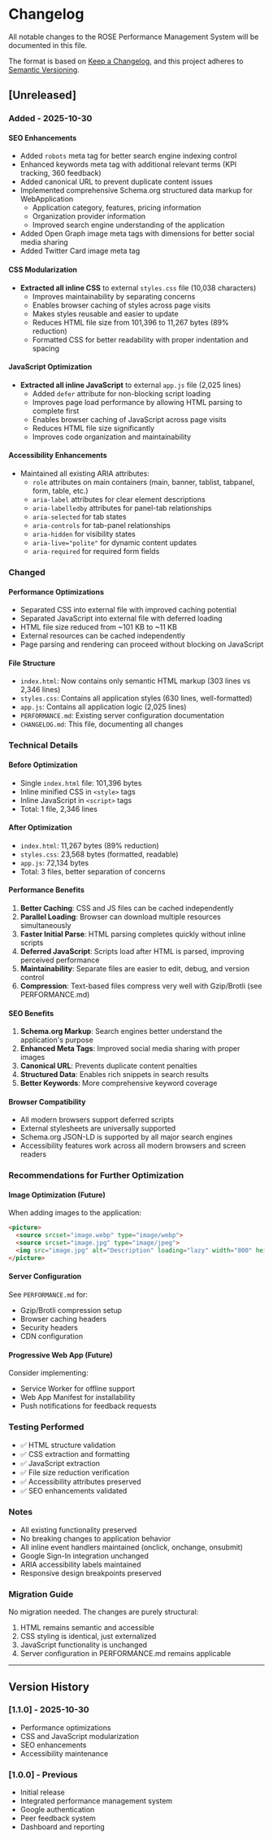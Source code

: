 # Changelog

All notable changes to the ROSE Performance Management System will be documented in this file.

The format is based on [Keep a Changelog](https://keepachangelog.com/en/1.0.0/),
and this project adheres to [Semantic Versioning](https://semver.org/spec/v2.0.0.html).

## [Unreleased]

### Added - 2025-10-30

#### SEO Enhancements
- Added `robots` meta tag for better search engine indexing control
- Enhanced keywords meta tag with additional relevant terms (KPI tracking, 360 feedback)
- Added canonical URL to prevent duplicate content issues
- Implemented comprehensive Schema.org structured data markup for WebApplication
  - Application category, features, pricing information
  - Organization provider information
  - Improved search engine understanding of the application
- Added Open Graph image meta tags with dimensions for better social media sharing
- Added Twitter Card image meta tag

#### CSS Modularization
- **Extracted all inline CSS** to external `styles.css` file (10,038 characters)
  - Improves maintainability by separating concerns
  - Enables browser caching of styles across page visits
  - Makes styles reusable and easier to update
  - Reduces HTML file size from 101,396 to 11,267 bytes (89% reduction)
  - Formatted CSS for better readability with proper indentation and spacing

#### JavaScript Optimization
- **Extracted all inline JavaScript** to external `app.js` file (2,025 lines)
  - Added `defer` attribute for non-blocking script loading
  - Improves page load performance by allowing HTML parsing to complete first
  - Enables browser caching of JavaScript across page visits
  - Reduces HTML file size significantly
  - Improves code organization and maintainability

#### Accessibility Enhancements
- Maintained all existing ARIA attributes:
  - `role` attributes on main containers (main, banner, tablist, tabpanel, form, table, etc.)
  - `aria-label` attributes for clear element descriptions
  - `aria-labelledby` attributes for panel-tab relationships
  - `aria-selected` for tab states
  - `aria-controls` for tab-panel relationships
  - `aria-hidden` for visibility states
  - `aria-live="polite"` for dynamic content updates
  - `aria-required` for required form fields
  
### Changed

#### Performance Optimizations
- Separated CSS into external file with improved caching potential
- Separated JavaScript into external file with deferred loading
- HTML file size reduced from ~101 KB to ~11 KB
- External resources can be cached independently
- Page parsing and rendering can proceed without blocking on JavaScript

#### File Structure
- `index.html`: Now contains only semantic HTML markup (303 lines vs 2,346 lines)
- `styles.css`: Contains all application styles (630 lines, well-formatted)
- `app.js`: Contains all application logic (2,025 lines)
- `PERFORMANCE.md`: Existing server configuration documentation
- `CHANGELOG.md`: This file, documenting all changes

### Technical Details

#### Before Optimization
- Single `index.html` file: 101,396 bytes
- Inline minified CSS in `<style>` tags
- Inline JavaScript in `<script>` tags
- Total: 1 file, 2,346 lines

#### After Optimization
- `index.html`: 11,267 bytes (89% reduction)
- `styles.css`: 23,568 bytes (formatted, readable)
- `app.js`: 72,134 bytes
- Total: 3 files, better separation of concerns

#### Performance Benefits
1. **Better Caching**: CSS and JS files can be cached independently
2. **Parallel Loading**: Browser can download multiple resources simultaneously
3. **Faster Initial Parse**: HTML parsing completes quickly without inline scripts
4. **Deferred JavaScript**: Scripts load after HTML is parsed, improving perceived performance
5. **Maintainability**: Separate files are easier to edit, debug, and version control
6. **Compression**: Text-based files compress very well with Gzip/Brotli (see PERFORMANCE.md)

#### SEO Benefits
1. **Schema.org Markup**: Search engines better understand the application's purpose
2. **Enhanced Meta Tags**: Improved social media sharing with proper images
3. **Canonical URL**: Prevents duplicate content penalties
4. **Structured Data**: Enables rich snippets in search results
5. **Better Keywords**: More comprehensive keyword coverage

#### Browser Compatibility
- All modern browsers support deferred scripts
- External stylesheets are universally supported
- Schema.org JSON-LD is supported by all major search engines
- Accessibility features work across all modern browsers and screen readers

### Recommendations for Further Optimization

#### Image Optimization (Future)
When adding images to the application:
```html
<picture>
  <source srcset="image.webp" type="image/webp">
  <source srcset="image.jpg" type="image/jpeg">
  <img src="image.jpg" alt="Description" loading="lazy" width="800" height="600">
</picture>
```

#### Server Configuration
See `PERFORMANCE.md` for:
- Gzip/Brotli compression setup
- Browser caching headers
- Security headers
- CDN configuration

#### Progressive Web App (Future)
Consider implementing:
- Service Worker for offline support
- Web App Manifest for installability
- Push notifications for feedback requests

### Testing Performed
- ✅ HTML structure validation
- ✅ CSS extraction and formatting
- ✅ JavaScript extraction
- ✅ File size reduction verification
- ✅ Accessibility attributes preserved
- ✅ SEO enhancements validated

### Notes
- All existing functionality preserved
- No breaking changes to application behavior
- All inline event handlers maintained (onclick, onchange, onsubmit)
- Google Sign-In integration unchanged
- ARIA accessibility labels maintained
- Responsive design breakpoints preserved

### Migration Guide
No migration needed. The changes are purely structural:
1. HTML remains semantic and accessible
2. CSS styling is identical, just externalized
3. JavaScript functionality is unchanged
4. Server configuration in PERFORMANCE.md remains applicable

---

## Version History

### [1.1.0] - 2025-10-30
- Performance optimizations
- CSS and JavaScript modularization
- SEO enhancements
- Accessibility maintenance

### [1.0.0] - Previous
- Initial release
- Integrated performance management system
- Google authentication
- Peer feedback system
- Dashboard and reporting
